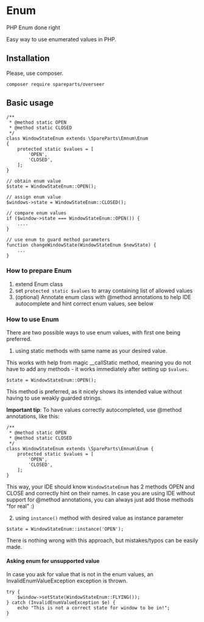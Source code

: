 # Enum
PHP Enum done right

Easy way to use enumerated values in PHP.

## Installation

Please, use composer.
```
composer require spareparts/overseer
```

## Basic usage

````
/**
 * @method static OPEN
 * @method static CLOSED
 */
class WindowStateEnum extends \SpareParts\Emnum\Enum
{
    protected static $values = [
        'OPEN',
        'CLOSED',
    ];
}

// obtain enum value
$state = WindowStateEnum::OPEN();

// assign enum value
$windows->state = WindowStateEnum::CLOSED();

// compare enum values
if ($window->state === WindowStateEnum::OPEN()) {
    ....
}

// use enum to guard method parameters
function changeWindowState(WindowStateEnum $newState) {
    ...
}

````
### How to prepare Enum

1. extend Enum class
2. set ``protected static $values``  to array containing list of allowed values
3. (optional) Annotate enum class with @method annotations to help IDE autocomplete and hint correct enum values, see below

### How to use Enum
There are two possible ways to use enum values, with first one being preferred.
1. using static methods with same name as your desired value.  

This works with help from magic __callStatic method, meaning you do not have to add any methods - it works immediately after setting up ``$values``.
````
$state = WindowStateEnum::OPEN();
````
This method is preferred, as it nicely shows its intended value without having to use weakly guarded strings. 

**Important tip**: To have values correctly autocompleted, use @method annotations, like this:
````
/**
 * @method static OPEN
 * @method static CLOSED
 */
class WindowStateEnum extends \SpareParts\Emnum\Enum {
    protected static $values = [
        'OPEN',
        'CLOSED',
    ];
}
````
This way, your IDE should know ``WindowStateEnum`` has 2 methods OPEN and CLOSE and correctly hint on their names. In case you are using IDE without support for @method annotations, you can always just add those methods "for real" :)

2. using ``instance()`` method with desired value as instance parameter
````
$state = WindowStateEnum::instance('OPEN');
````
There is nothing wrong with this approach, but mistakes/typos can be easily made.  

#### Asking enum for unsupported value
In case you ask for value that is not in the enum values, an InvalidEnumValueException exception is thrown. 
````
try {
    $window->setState(WindowStateEnum::FLYING());
} catch (InvalidEnumValueException $e) {
    echo "This is not a correct state for window to be in!";
}
````